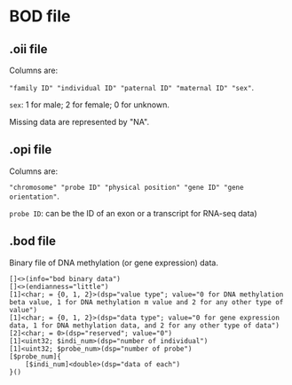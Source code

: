 # BOD file  

## .oii file
Columns are:

`"family ID" "individual ID" "paternal ID" "maternal ID" "sex"`.

 `sex`: 1 for male; 2 for female; 0 for unknown.

Missing data are represented by "NA".  

## .opi file 
Columns are:

`"chromosome" "probe ID" "physical position" "gene ID" "gene orientation"`.  

`probe ID`: can be the ID of an exon or a transcript for RNA-seq data)

## .bod file  
Binary file of DNA methylation (or gene expression) data.
```
[]<>(info="bod binary data")
[]<>(endianness="little")
[1]<char; = {0, 1, 2}>(dsp="value type"; value="0 for DNA methylation beta value, 1 for DNA methylation m value and 2 for any other type of value")
[1]<char; = {0, 1, 2}>(dsp="data type"; value="0 for gene expression data, 1 for DNA methylation data, and 2 for any other type of data")
[2]<char; = 0>(dsp="reserved"; value="0")
[1]<uint32; $indi_num>(dsp="number of individual")
[1]<uint32; $probe_num>(dsp="number of probe")
[$probe_num]{
    [$indi_num]<double>(dsp="data of each")
}()

```
